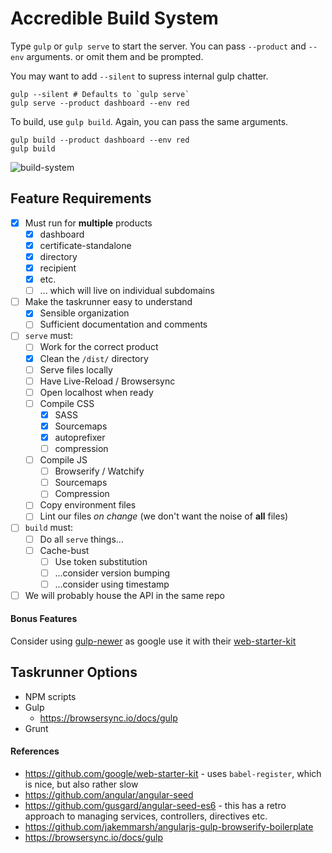 # Accredible Build System

Type `gulp` or `gulp serve` to start the server. You can pass `--product` and `--env` arguments. or omit them and be prompted.

You may want to add `--silent` to supress internal gulp chatter.

```shell
gulp --silent # Defaults to `gulp serve`
gulp serve --product dashboard --env red
```

To build, use `gulp build`. Again, you can pass the same arguments.

```shell
gulp build --product dashboard --env red
gulp build
```

![build-system](https://user-images.githubusercontent.com/46879/29873216-7976ba40-8d8a-11e7-8ab6-fc63882a597d.gif)

## Feature Requirements

* [x] Must run for **multiple** products
    * [x] dashboard
    * [x] certificate-standalone
    * [x] directory
    * [x] recipient
    * [x] etc.
    * [ ] ... which will live on individual subdomains
* [ ] Make the taskrunner easy to understand
    * [x] Sensible organization
    * [ ] Sufficient documentation and comments
* [ ] `serve` must:
    * [ ] Work for the correct product
    * [x] Clean the `/dist/` directory
    * [ ] Serve files locally
    * [ ] Have Live-Reload / Browsersync
    * [ ] Open localhost when ready
    * [ ] Compile CSS
        * [x] SASS
        * [x] Sourcemaps
        * [x] autoprefixer
        * [ ] compression
    * [ ] Compile JS
        * [ ] Browserify / Watchify
        * [ ] Sourcemaps
        * [ ] Compression
    * [ ] Copy environment files
    * [ ] Lint our files _on change_ (we don't want the noise of **all** files)
* [ ] `build` must:
    * [ ] Do all `serve` things...
    * [ ] Cache-bust
        * [ ] Use token substitution
        * [ ] ...consider version bumping
        * [ ] ...consider using timestamp
* [ ] We will probably house the API in the same repo

#### Bonus Features

Consider using [gulp-newer](https://www.npmjs.com/package/gulp-newer) as google use it with their [web-starter-kit](https://github.com/google/web-starter-kit/blob/master/gulpfile.babel.js)

## Taskrunner Options

* NPM scripts
* Gulp
    * https://browsersync.io/docs/gulp
* Grunt

#### References

* https://github.com/google/web-starter-kit - uses `babel-register`, which is nice, but also rather slow
* https://github.com/angular/angular-seed
* https://github.com/gusgard/angular-seed-es6 - this has a retro approach to managing services, controllers, directives etc.
* https://github.com/jakemmarsh/angularjs-gulp-browserify-boilerplate
* https://browsersync.io/docs/gulp
